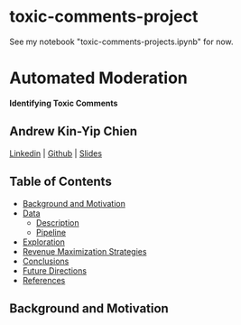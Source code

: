 # toxic-comments-project

See my notebook "toxic-comments-projects.ipynb" for now.

# Automated Moderation
**Identifying Toxic Comments**

## Andrew Kin-Yip Chien
[Linkedin](https://www.linkedin.com/in/andrew-k-chien/) | [Github](https://github.com/kchien3) | [Slides](https://github.com/kchien3/chicago-ticket-project/blob/master/presentation/chicago_tickets_project_slides.pdf)

## Table of Contents

* [Background and Motivation](#background-and-motivation)
* [Data](#data)
  * [Description](#description)
  * [Pipeline](#pipeline)
* [Exploration](#exploration)
* [Revenue Maximization Strategies](#revenue-maximization-strategies)
* [Conclusions](#conclusions)
* [Future Directions](#future-directions)
* [References](#references)

## Background and Motivation
